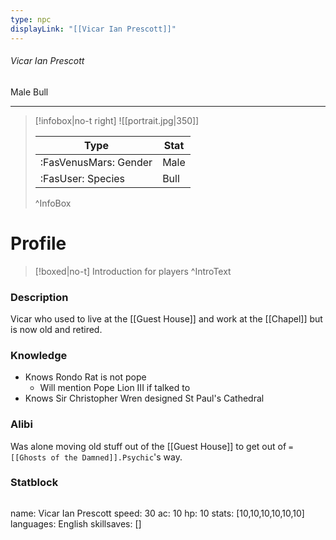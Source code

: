 ```yaml
---
type: npc
displayLink: "[[Vicar Ian Prescott]]"
---
```


###### Vicar Ian Prescott
<span class="sub2">Male Bull </span>
___

> [!infobox|no-t right]
> ![[portrait.jpg|350]]
>
> | Type | Stat |
> | ---- | ---- |
> | :FasVenusMars: Gender | Male |
> | :FasUser: Species | Bull |
>^InfoBox

# Profile

> [!boxed|no-t]
> Introduction for players
>^IntroText

### Description
Vicar who used to live at the [[Guest House]] and work at the [[Chapel]] but is now old and retired.

### Knowledge
- Knows Rondo Rat is not pope
	- Will mention Pope Lion III if talked to
- Knows Sir Christopher Wren designed St Paul's Cathedral

### Alibi 
Was alone moving old stuff out of the [[Guest House]] to get out of `= [[Ghosts of the Damned]].Psychic`'s way.

### Statblock
>```statblock
name: Vicar Ian Prescott
speed: 30
ac: 10
hp: 10
stats: [10,10,10,10,10,10]
languages: English
skillsaves: []
